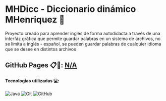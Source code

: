 # MHDicc - Diccionario dinámico MHenriquez 📝

Proyecto creado para aprender inglés de forma autodidacta a través de una interfáz gráfica que permite guardar palabras en un sistema de archivos, no se limita a inglés - español, se pueden guardar palabras de cualquier idioma que se desee en distintos archivos

## GitHub Pages 📋📌: [N/A](https://github.com/manuelhm1993)

#### Tecnologías utilizadas 💻:
![Java](https://img.shields.io/badge/java-%23ED8B00.svg?style=for-the-badge&logo=openjdk&logoColor=white) ![Git](https://img.shields.io/badge/git-%23F05033.svg?style=for-the-badge&logo=git&logoColor=white) ![GitHub](https://img.shields.io/badge/github-%23121011.svg?style=for-the-badge&logo=github&logoColor=white) 

